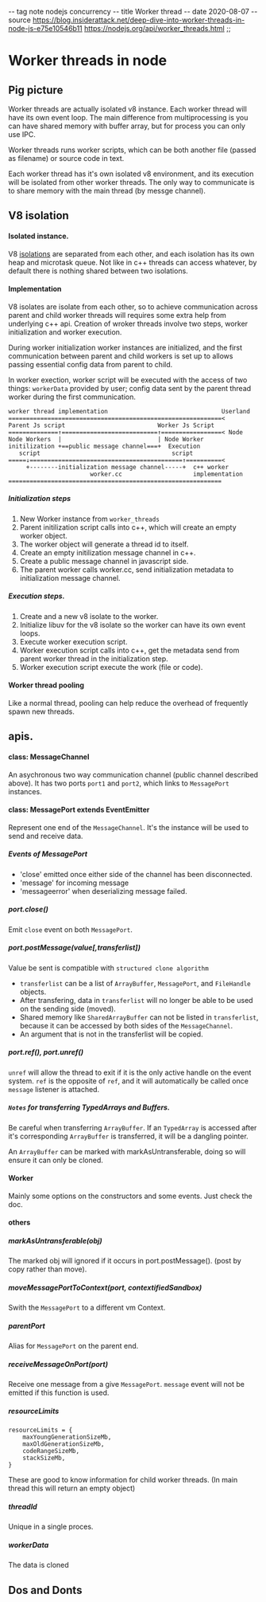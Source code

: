 -- tag note nodejs concurrency
-- title Worker thread
-- date 2020-08-07
-- source https://blog.insiderattack.net/deep-dive-into-worker-threads-in-node-js-e75e10546b11
          https://nodejs.org/api/worker_threads.html
;;
# Worker threads in node

## Pig picture
Worker threads are actually isolated v8 instance. Each worker thread will have its own event loop. The main difference from multiprocessing is you can have shared memory with buffer array, but for process you can only use IPC.

Worker threads runs worker scripts, which can be both another file (passed as filename) or source code in text.

Each worker thread has it's own isolated v8 environment, and its execution will be isolated from other worker threads. The only way to communicate is to share memory with the main thread (by messge channel).

## V8 isolation
#### Isolated instance.
V8 [isolations](https://v8docs.nodesource.com/node-0.8/d5/dda/classv8_1_1_isolate.html) are separated from each other, and each isolation has its own heap and microtask queue. Not like in c++ threads can access whatever, by default there is nothing shared between two isolations.

#### Implementation
V8 isolates are isolate from each other, so to achieve communication across parent and child worker threads will requires some extra help from underlying c++ api.  Creation of wroker threads involve two steps, worker initialization and worker execution.

During worker initialization worker instances are initialized, and the first communication between parent and child workers is set up to allows passing essential config data from parent to child.

In worker exection, worker script will be executed with the access of two things: `workerData` provided by user; config data sent by the parent thread worker during the first communication.

```
worker thread implementation                                Userland
============================================================<
Parent Js script                          Worker Js Script
==============↑===========================↑=================< Node
Node Workers  |                           | Node Worker
initilization +==public message channel===+  Execution
   script                                     script
=====↓===========================================↑==========<
     +--------initialization message channel-----+  c++ worker
                       worker.cc                    implementation
============================================================
```

##### Initialization steps
1. New Worker instance from `worker_threads`
2. Parent initilization script calls into c++, which will create an empty worker object.
3. The worker object will generate a thread id to itself.
4. Create an empty initilization message channel in c++.
5. Create a public message channel in javascript side.
6. The parent worker calls worker.cc, send initialization metadata to initialization message channel.

##### Execution steps.
1. Create and a new v8 isolate to the worker.
2. Initialize libuv for the v8 isolate so the worker can have its own event loops.
3. Execute worker execution script.
4. Worker execution script calls into c++, get the metadata send from parent worker thread in the initialization step.
5. Worker execution script execute the work (file or code).

#### Worker thread pooling
Like a normal thread, pooling can help reduce the overhead of frequently spawn new threads.

## apis.
#### class: MessageChannel
An asychronous two way communication channel (public channel described above). It has two ports `port1` and `port2`, which links to `MessagePort` instances.

#### class: MessagePort extends EventEmitter
Represent one end of the `MessageChannel`. It's the instance will be used to send and receive data.

##### Events of MessagePort
- 'close' emitted once either side of the channel has been disconnected.
- 'message' for incoming message
- 'messageerror' when deserializing message failed.

##### port.close()
Emit `close` event on both `MessagePort`.

##### port.postMessage(value[,transferlist])
Value be sent is compatible with `structured clone algorithm`

- `transferlist` can be a list of `ArrayBuffer`, `MessagePort`, and `FileHandle` objects.
- After transfering, data in `transferlist` will no longer be able to be used on the sending side (moved).
- Shared memory like `SharedArrayBuffer` can not be listed in `transferlist`, because it can be accessed by both sides of the `MessageChannel`.
- An argument that is not in the transferlist will be copied.

##### port.ref(), port.unref()
`unref` will allow the thread to exit if it is the only active handle on the event system.
`ref` is the opposite of `ref`, and it will automatically be called once `message` listener is attached.

##### `Notes` for transferring TypedArrays and Buffers.
Be careful when transferring `ArrayBuffer`. If an `TypedArray` is accessed after it's corresponding `ArrayBuffer` is transferred, it will be a dangling pointer.

An `ArrayBuffer` can be marked with markAsUntransferable, doing so will ensure it can only be cloned.

#### Worker
Mainly some options on the constructors and some events. Just check the doc.

#### others
##### markAsUntransferable(obj)
The marked obj will ignored if it occurs in port.postMessage(). (post by copy rather than move).

##### moveMessagePortToContext(port, contextifiedSandbox)
Swith the `MessagePort` to a different vm Context.

##### parentPort
Alias for `MessagePort` on the parent end.

##### receiveMessageOnPort(port)
Receive one message from a give `MessagePort`. `message` event will not be emitted if this function is used.

##### resourceLimits
```
resourceLimits = {
    maxYoungGenerationSizeMb,
    maxOldGenerationSizeMb,
    codeRangeSizeMb,
    stackSizeMb,
}
```
These are good to know information for child worker threads. (In main thread this will return an empty object)

##### threadId
Unique in a single proces.

##### workerData
The data is cloned

## Dos and Donts

